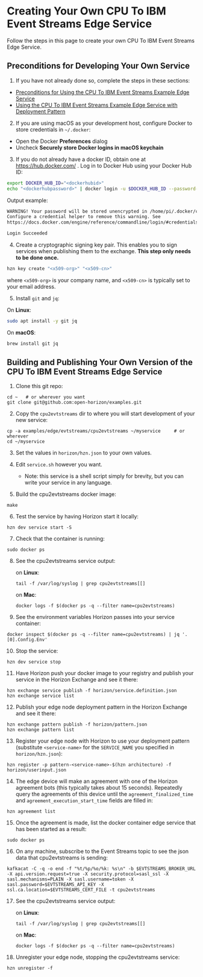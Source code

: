 # Creating Your Own CPU To IBM Event Streams Edge Service

Follow the steps in this page to create your own CPU To IBM Event Streams Edge Service.

## Preconditions for Developing Your Own Service

1. If you have not already done so, complete the steps in these sections:

  - [Preconditions for Using the CPU To IBM Event Streams Example Edge Service](README.md#preconditions)
  - [Using the CPU To IBM Event Streams Example Edge Service with Deployment Pattern](README.md#using-cpu2evtstreams-pattern)

2. If you are using macOS as your development host, configure Docker to store credentials in `~/.docker`:

  - Open the Docker **Preferences** dialog
  - Uncheck **Securely store Docker logins in macOS keychain**

3. If you do not already have a docker ID, obtain one at https://hub.docker.com/ . Log in to Docker Hub using your Docker Hub ID:

  ```bash
  export DOCKER_HUB_ID="<dockerhubid>"
  echo "<dockerhubpassword>" | docker login -u $DOCKER_HUB_ID --password-stdin
  ```

  Output example:

  ```bash
  WARNING! Your password will be stored unencrypted in /home/pi/.docker/config.json.
  Configure a credential helper to remove this warning. See
  https://docs.docker.com/engine/reference/commandline/login/#credentials-store

  Login Succeeded
  ```

4. Create a cryptographic signing key pair. This enables you to sign services when publishing them to the exchange. **This step only needs to be done once.**

  ```bash
  hzn key create "<x509-org>" "<x509-cn>"
  ```

  where `<x509-org>` is your company name, and `<x509-cn>` is typically set to your email address.

5. Install `git` and `jq`:

  On **Linux**:

  ```bash
  sudo apt install -y git jq
  ```

  On **macOS**:

  ```bash
  brew install git jq
  ```

## <a id=build-publish-your-cpu> Building and Publishing Your Own Version of the CPU To IBM Event Streams Edge Service


1. Clone this git repo:
```
cd ~   # or wherever you want
git clone git@github.com:open-horizon/examples.git
```

2. Copy the `cpu2evtstreams` dir to where you will start development of your new service:
```
cp -a examples/edge/evtstreams/cpu2evtstreams ~/myservice     # or wherever
cd ~/myservice
```

3. Set the values in `horizon/hzn.json` to your own values.

4. Edit `service.sh` however you want.
    - Note: this service is a shell script simply for brevity, but you can write your service in any language.

5. Build the cpu2evtstreams docker image:
```
make
```

6. Test the service by having Horizon start it locally:
```
hzn dev service start -S
```

7. Check that the container is running:
```
sudo docker ps 
```

8. See the cpu2evtstreams service output:

	on **Linux**:
	```
	tail -f /var/log/syslog | grep cpu2evtstreams[[]
	```

	on **Mac**:
	```
	docker logs -f $(docker ps -q --filter name=cpu2evtstreams)
	``` 

9. See the environment variables Horizon passes into your service container:
```
docker inspect $(docker ps -q --filter name=cpu2evtstreams) | jq '.[0].Config.Env'
```

10. Stop the service:
```
hzn dev service stop
```

11. Have Horizon push your docker image to your registry and publish your service in the Horizon Exchange and see it there:
```
hzn exchange service publish -f horizon/service.definition.json
hzn exchange service list
```

12. Publish your edge node deployment pattern in the Horizon Exchange and see it there:
```
hzn exchange pattern publish -f horizon/pattern.json
hzn exchange pattern list
```

13. Register your edge node with Horizon to use your deployment pattern (substitute `<service-name>` for the `SERVICE_NAME` you specified in `horizon/hzn.json`):
```
hzn register -p pattern-<service-name>-$(hzn architecture) -f horizon/userinput.json
```

14. The edge device will make an agreement with one of the Horizon agreement bots (this typically takes about 15 seconds). Repeatedly query the agreements of this device until the `agreement_finalized_time` and `agreement_execution_start_time` fields are filled in:
```
hzn agreement list
```

15. Once the agreement is made, list the docker container edge service that has been started as a result:
``` 
sudo docker ps
```

16. On any machine, subscribe to the Event Streams topic to see the json data that cpu2evtstreams is sending:
```
kafkacat -C -q -o end -f "%t/%p/%o/%k: %s\n" -b $EVTSTREAMS_BROKER_URL -X api.version.request=true -X security.protocol=sasl_ssl -X sasl.mechanisms=PLAIN -X sasl.username=token -X sasl.password=$EVTSTREAMS_API_KEY -X ssl.ca.location=$EVTSTREAMS_CERT_FILE -t cpu2evtstreams
```

17. See the cpu2evtstreams service output:

	on **Linux**:
	```
	tail -f /var/log/syslog | grep cpu2evtstreams[[]
	```

	on **Mac**:
	```
	docker logs -f $(docker ps -q --filter name=cpu2evtstreams)
	``` 

18. Unregister your edge node, stopping the cpu2evtstreams service:
```
hzn unregister -f
```
